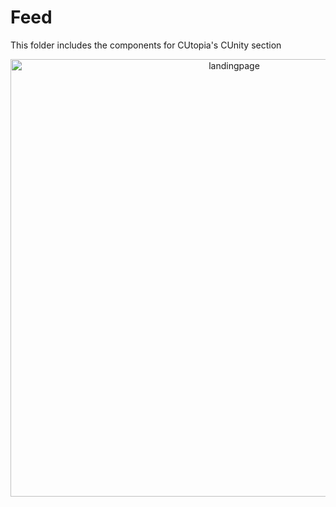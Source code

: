 # Feed
This folder includes the components for CUtopia's CUnity section
</br>
<p align="center">
  <img src="https://github.com/FlyingTwigs/CUtopia/blob/main/imagesforREADME/cunity.png" alt="landingpage" width="700" >
</p>
